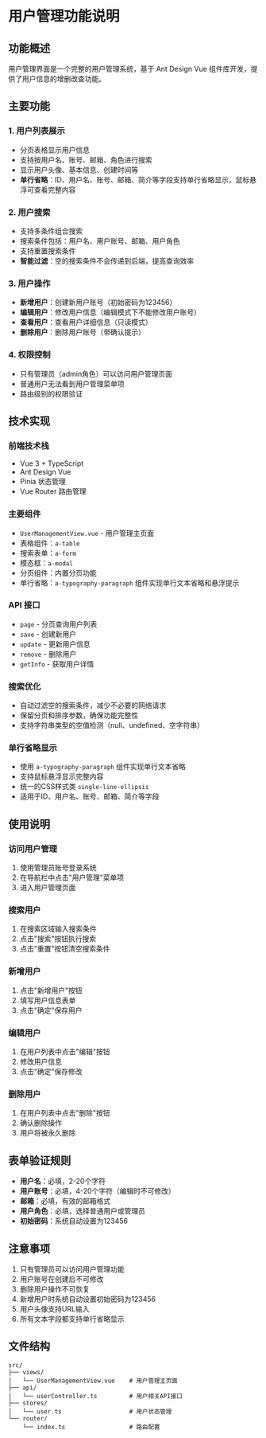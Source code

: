 # 用户管理功能说明

## 功能概述

用户管理界面是一个完整的用户管理系统，基于 Ant Design Vue 组件库开发，提供了用户信息的增删改查功能。

## 主要功能

### 1. 用户列表展示
- 分页表格显示用户信息
- 支持按用户名、账号、邮箱、角色进行搜索
- 显示用户头像、基本信息、创建时间等
- **单行省略**：ID、用户名、账号、邮箱、简介等字段支持单行省略显示，鼠标悬浮可查看完整内容

### 2. 用户搜索
- 支持多条件组合搜索
- 搜索条件包括：用户名、用户账号、邮箱、用户角色
- 支持重置搜索条件
- **智能过滤**：空的搜索条件不会传递到后端，提高查询效率

### 3. 用户操作
- **新增用户**：创建新用户账号（初始密码为123456）
- **编辑用户**：修改用户信息（编辑模式下不能修改用户账号）
- **查看用户**：查看用户详细信息（只读模式）
- **删除用户**：删除用户账号（带确认提示）

### 4. 权限控制
- 只有管理员（admin角色）可以访问用户管理页面
- 普通用户无法看到用户管理菜单项
- 路由级别的权限验证

## 技术实现

### 前端技术栈
- Vue 3 + TypeScript
- Ant Design Vue
- Pinia 状态管理
- Vue Router 路由管理

### 主要组件
- `UserManagementView.vue` - 用户管理主页面
- 表格组件：`a-table`
- 搜索表单：`a-form`
- 模态框：`a-modal`
- 分页组件：内置分页功能
- 单行省略：`a-typography-paragraph` 组件实现单行文本省略和悬浮提示

### API 接口
- `page` - 分页查询用户列表
- `save` - 创建新用户
- `update` - 更新用户信息
- `remove` - 删除用户
- `getInfo` - 获取用户详情

### 搜索优化
- 自动过滤空的搜索条件，减少不必要的网络请求
- 保留分页和排序参数，确保功能完整性
- 支持字符串类型的空值检测（null、undefined、空字符串）

### 单行省略显示
- 使用 `a-typography-paragraph` 组件实现单行文本省略
- 支持鼠标悬浮显示完整内容
- 统一的CSS样式类 `single-line-ellipsis`
- 适用于ID、用户名、账号、邮箱、简介等字段

## 使用说明

### 访问用户管理
1. 使用管理员账号登录系统
2. 在导航栏中点击"用户管理"菜单项
3. 进入用户管理页面

### 搜索用户
1. 在搜索区域输入搜索条件
2. 点击"搜索"按钮执行搜索
3. 点击"重置"按钮清空搜索条件

### 新增用户
1. 点击"新增用户"按钮
2. 填写用户信息表单
3. 点击"确定"保存用户

### 编辑用户
1. 在用户列表中点击"编辑"按钮
2. 修改用户信息
3. 点击"确定"保存修改

### 删除用户
1. 在用户列表中点击"删除"按钮
2. 确认删除操作
3. 用户将被永久删除

## 表单验证规则

- **用户名**：必填，2-20个字符
- **用户账号**：必填，4-20个字符（编辑时不可修改）
- **邮箱**：必填，有效的邮箱格式
- **用户角色**：必填，选择普通用户或管理员
- **初始密码**：系统自动设置为123456

## 注意事项

1. 只有管理员可以访问用户管理功能
2. 用户账号在创建后不可修改
3. 删除用户操作不可恢复
4. 新增用户时系统自动设置初始密码为123456
5. 用户头像支持URL输入
6. 所有文本字段都支持单行省略显示

## 文件结构

```
src/
├── views/
│   └── UserManagementView.vue    # 用户管理主页面
├── api/
│   └── userController.ts         # 用户相关API接口
├── stores/
│   └── user.ts                   # 用户状态管理
└── router/
    └── index.ts                  # 路由配置
```